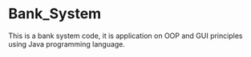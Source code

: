 # Bank_System
This is a bank system code, it is application on OOP and GUI principles using Java programming language.

